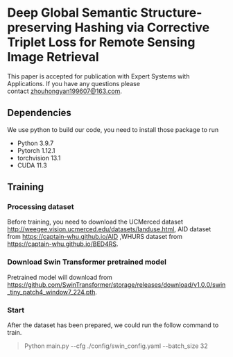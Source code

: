 # Deep Global Semantic Structure-preserving Hashing via Corrective Triplet Loss for Remote Sensing Image Retrieval
This paper is accepted for publication with Expert Systems with Applications. 
If you have any questions please contact zhouhongyan199607@163.com.

## Dependencies
We use python to build our code, you need to install those package to run
- Python 3.9.7
- Pytorch 1.12.1
- torchvision 13.1
- CUDA 11.3


## Training

### Processing dataset
Before training, you need to download the UCMerced dataset http://weegee.vision.ucmerced.edu/datasets/landuse.html,
AID dataset from https://captain-whu.github.io/AID ,WHURS dataset from https://captain-whu.github.io/BED4RS.


### Download Swin Transformer pretrained model
Pretrained model will download from  https://github.com/SwinTransformer/storage/releases/download/v1.0.0/swin_tiny_patch4_window7_224.pth.

### Start
After the dataset has been prepared, we could run the follow command to train.
> Python main.py --cfg ./config/swin_config.yaml --batch_size 32
